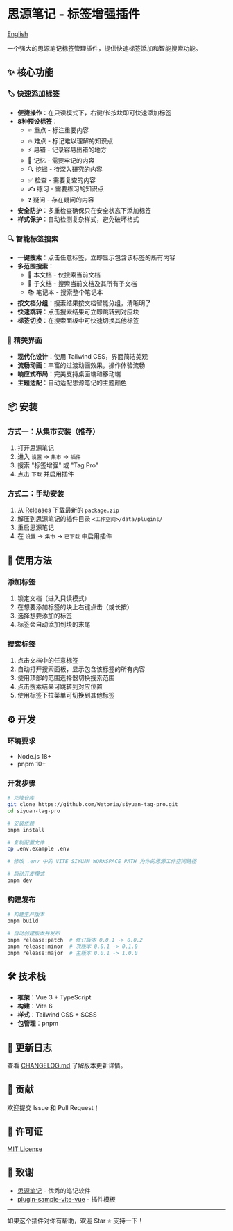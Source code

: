 # 思源笔记 - 标签增强插件

[English](./README.md)

一个强大的思源笔记标签管理插件，提供快速标签添加和智能搜索功能。

## ✨ 核心功能

### 🏷️ 快速添加标签

- **便捷操作**：在只读模式下，右键/长按块即可快速添加标签
- **8种预设标签**：
  - ⭐ 重点 - 标注重要内容
  - 🔥 难点 - 标记难以理解的知识点
  - ⚡ 易错 - 记录容易出错的地方
  - 💭 记忆 - 需要牢记的内容
  - 🔍 挖掘 - 待深入研究的内容
  - ✅ 检查 - 需要复查的内容
  - ✍️ 练习 - 需要练习的知识点
  - ❓ 疑问 - 存在疑问的内容
- **安全防护**：多重检查确保只在安全状态下添加标签
- **样式保护**：自动检测复杂样式，避免破坏格式

### 🔍 智能标签搜索

- **一键搜索**：点击任意标签，立即显示包含该标签的所有内容
- **多范围搜索**：
  - 📄 本文档 - 仅搜索当前文档
  - 📁 子文档 - 搜索当前文档及其所有子文档
  - 📚 笔记本 - 搜索整个笔记本
- **按文档分组**：搜索结果按文档智能分组，清晰明了
- **快速跳转**：点击搜索结果可立即跳转到对应块
- **标签切换**：在搜索面板中可快速切换其他标签

### 🎨 精美界面

- **现代化设计**：使用 Tailwind CSS，界面简洁美观
- **流畅动画**：丰富的过渡动画效果，操作体验流畅
- **响应式布局**：完美支持桌面端和移动端
- **主题适配**：自动适配思源笔记的主题颜色

## 📦 安装

### 方式一：从集市安装（推荐）

1. 打开思源笔记
2. 进入 `设置` → `集市` → `插件`
3. 搜索 "标签增强" 或 "Tag Pro"
4. 点击 `下载` 并启用插件

### 方式二：手动安装

1. 从 [Releases](https://github.com/Wetoria/siyuan-tag-pro/releases) 下载最新的 `package.zip`
2. 解压到思源笔记的插件目录 `<工作空间>/data/plugins/`
3. 重启思源笔记
4. 在 `设置` → `集市` → `已下载` 中启用插件

## 🚀 使用方法

### 添加标签

1. 锁定文档（进入只读模式）
2. 在想要添加标签的块上右键点击（或长按）
3. 选择想要添加的标签
4. 标签会自动添加到块的末尾

### 搜索标签

1. 点击文档中的任意标签
2. 自动打开搜索面板，显示包含该标签的所有内容
3. 使用顶部的范围选择器切换搜索范围
4. 点击搜索结果可跳转到对应位置
5. 使用标签下拉菜单可切换到其他标签

## ⚙️ 开发

### 环境要求

- Node.js 18+
- pnpm 10+

### 开发步骤

```bash
# 克隆仓库
git clone https://github.com/Wetoria/siyuan-tag-pro.git
cd siyuan-tag-pro

# 安装依赖
pnpm install

# 复制配置文件
cp .env.example .env

# 修改 .env 中的 VITE_SIYUAN_WORKSPACE_PATH 为你的思源工作空间路径

# 启动开发模式
pnpm dev
```

### 构建发布

```bash
# 构建生产版本
pnpm build

# 自动创建版本并发布
pnpm release:patch  # 修订版本 0.0.1 -> 0.0.2
pnpm release:minor  # 次版本 0.0.1 -> 0.1.0
pnpm release:major  # 主版本 0.0.1 -> 1.0.0
```

## 🛠️ 技术栈

- **框架**：Vue 3 + TypeScript
- **构建**：Vite 6
- **样式**：Tailwind CSS + SCSS
- **包管理**：pnpm

## 📝 更新日志

查看 [CHANGELOG.md](./CHANGELOG.md) 了解版本更新详情。

## 🤝 贡献

欢迎提交 Issue 和 Pull Request！

## 📄 许可证

[MIT License](./LICENSE)

## 🙏 致谢

- [思源笔记](https://github.com/siyuan-note/siyuan) - 优秀的笔记软件
- [plugin-sample-vite-vue](https://github.com/siyuan-note/plugin-sample-vite-vue) - 插件模板

---

如果这个插件对你有帮助，欢迎 Star ⭐ 支持一下！
